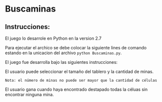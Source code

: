 # Buscaminas
## Instrucciones:
El juego lo desarrole en Python en la version 2.7

Para ejecutar el archico se debe colocar la siguiente lines de comando 
estando en la unicacion del archivo `python Buscaminas.py`.

El juego fue desarrolla bajo las siguientes instrucciones:

El usuario puede seleccionar el tamaño del tablero y la cantidad de minas.
```
Nota: el número de minas no puede ser mayor que la cantidad de células
```
El usuario gana cuando haya encontrado destapado todas la céluas sin encontrar ninguna mina.
